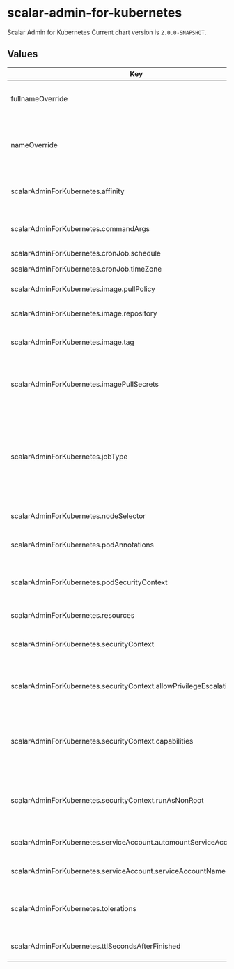 # scalar-admin-for-kubernetes

Scalar Admin for Kubernetes
Current chart version is `2.0.0-SNAPSHOT`.

## Values

| Key | Type | Default | Description |
|-----|------|---------|-------------|
| fullnameOverride | string | `""` | String to fully override scalar-admin-for-kubernetes.fullname template. |
| nameOverride | string | `""` | String to partially override scalar-admin-for-kubernetes.fullname template (will maintain the release name). |
| scalarAdminForKubernetes.affinity | object | `{}` | The affinity/anti-affinity feature greatly expands the types of constraints you can express. |
| scalarAdminForKubernetes.commandArgs | list | `[]` | Arguments of Scalar Admin for Kubernetes. You can specify several args as an array. |
| scalarAdminForKubernetes.cronJob.schedule | string | `"0 0 * * *"` | Schedule for a CronJob. |
| scalarAdminForKubernetes.cronJob.timeZone | string | `"Etc/UTC"` | A time zone for a CronJob. |
| scalarAdminForKubernetes.image.pullPolicy | string | `"IfNotPresent"` | Specify an image-pulling policy. |
| scalarAdminForKubernetes.image.repository | string | `"ghcr.io/scalar-labs/scalar-admin-for-kubernetes"` | Docker image repository of Scalar Admin for Kubernetes. |
| scalarAdminForKubernetes.image.tag | string | `""` | Override the image tag with a default that is the chart appVersion. |
| scalarAdminForKubernetes.imagePullSecrets | list | `[{"name":"reg-docker-secrets"}]` | Optionally specify an array of imagePullSecrets. Secrets must be manually created in the namespace. |
| scalarAdminForKubernetes.jobType | string | `"job"` | Resource which you deploy. Specify "job" or "cronjob". By default deploy scalar-admin-for-kubernetes as a Job resource. If you specify "cronjob", you can create a CronJob resource instead of a Job. |
| scalarAdminForKubernetes.nodeSelector | object | `{}` | nodeSelector is a form of node selection constraint. |
| scalarAdminForKubernetes.podAnnotations | object | `{}` | Pod annotations for the scalar-admin-for-kubernetes pod. |
| scalarAdminForKubernetes.podSecurityContext | object | `{"seccompProfile":{"type":"RuntimeDefault"}}` | PodSecurityContext holds pod-level security attributes and common container settings. |
| scalarAdminForKubernetes.resources | object | `{}` | Resources allowed to the pod. |
| scalarAdminForKubernetes.securityContext | object | `{"allowPrivilegeEscalation":false,"capabilities":{"drop":["ALL"]},"runAsNonRoot":true}` | Setting security context at the pod applies those settings to all containers in the pod. |
| scalarAdminForKubernetes.securityContext.allowPrivilegeEscalation | bool | `false` | AllowPrivilegeEscalation controls whether a process can gain more privileges than its parent process. |
| scalarAdminForKubernetes.securityContext.capabilities | object | `{"drop":["ALL"]}` | Capabilities (specifically, Linux capabilities), are used for permission management in Linux. Some capabilities are enabled by default. |
| scalarAdminForKubernetes.securityContext.runAsNonRoot | bool | `true` | Containers should be run as a non-root user with the minimum required permissions (principle of least privilege). |
| scalarAdminForKubernetes.serviceAccount.automountServiceAccountToken | bool | `true` | Specify whether to mount a service account token or not. |
| scalarAdminForKubernetes.serviceAccount.serviceAccountName | string | `""` | Name of the existing service account resource. |
| scalarAdminForKubernetes.tolerations | list | `[]` | Tolerations are applied to pods and allow (but do not require) the pods to schedule onto nodes with matching taints. |
| scalarAdminForKubernetes.ttlSecondsAfterFinished | int | `0` | ttlSecondsAfterFinished value for the job resource. |

